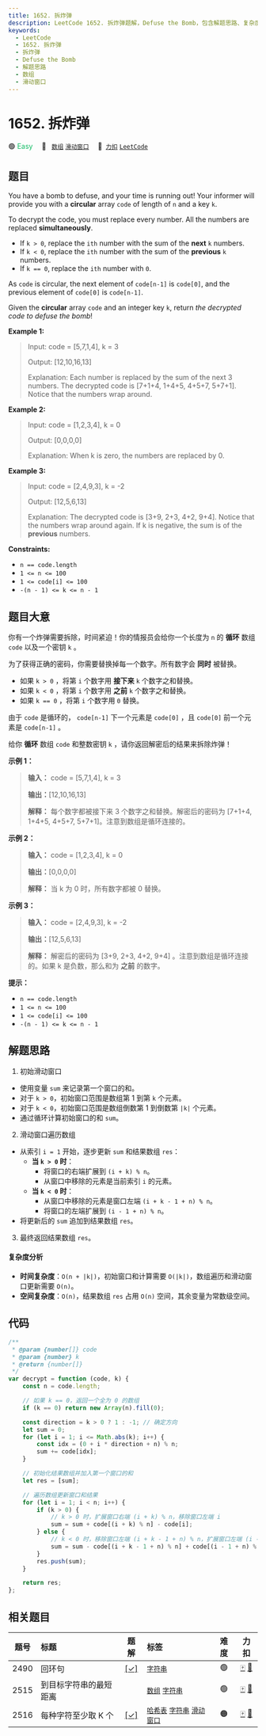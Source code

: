```yaml
---
title: 1652. 拆炸弹
description: LeetCode 1652. 拆炸弹题解，Defuse the Bomb，包含解题思路、复杂度分析以及完整的 JavaScript 代码实现。
keywords:
  - LeetCode
  - 1652. 拆炸弹
  - 拆炸弹
  - Defuse the Bomb
  - 解题思路
  - 数组
  - 滑动窗口
---
```


# 1652. 拆炸弹

🟢 <font color=#15bd66>Easy</font>&emsp; 🔖&ensp; [`数组`](/tag/array.md) [`滑动窗口`](/tag/sliding-window.md)&emsp; 🔗&ensp;[`力扣`](https://leetcode.cn/problems/defuse-the-bomb) [`LeetCode`](https://leetcode.com/problems/defuse-the-bomb)

## 题目

You have a bomb to defuse, and your time is running out! Your informer will
provide you with a **circular** array `code` of length of `n` and a key `k`.

To decrypt the code, you must replace every number. All the numbers are
replaced **simultaneously**.

- If `k > 0`, replace the `ith` number with the sum of the **next** `k` numbers.
- If `k < 0`, replace the `ith` number with the sum of the **previous** `k` numbers.
- If `k == 0`, replace the `ith` number with `0`.

As `code` is circular, the next element of `code[n-1]` is `code[0]`, and the
previous element of `code[0]` is `code[n-1]`.

Given the **circular** array `code` and an integer key `k`, return _the
decrypted code to defuse the bomb_!

**Example 1:**

> Input: code = [5,7,1,4], k = 3
>
> Output: [12,10,16,13]
>
> Explanation: Each number is replaced by the sum of the next 3 numbers. The decrypted code is [7+1+4, 1+4+5, 4+5+7, 5+7+1]. Notice that the numbers wrap around.

**Example 2:**

> Input: code = [1,2,3,4], k = 0
>
> Output: [0,0,0,0]
>
> Explanation: When k is zero, the numbers are replaced by 0.

**Example 3:**

> Input: code = [2,4,9,3], k = -2
>
> Output: [12,5,6,13]
>
> Explanation: The decrypted code is [3+9, 2+3, 4+2, 9+4]. Notice that the numbers wrap around again. If k is negative, the sum is of the **previous** numbers.

**Constraints:**

- `n == code.length`
- `1 <= n <= 100`
- `1 <= code[i] <= 100`
- `-(n - 1) <= k <= n - 1`

## 题目大意

你有一个炸弹需要拆除，时间紧迫！你的情报员会给你一个长度为 `n` 的 **循环** 数组 `code` 以及一个密钥 `k` 。

为了获得正确的密码，你需要替换掉每一个数字。所有数字会 **同时** 被替换。

- 如果 `k > 0` ，将第 `i` 个数字用 **接下来** `k` 个数字之和替换。
- 如果 `k < 0` ，将第 `i` 个数字用 **之前** `k` 个数字之和替换。
- 如果 `k == 0` ，将第 `i` 个数字用 `0` 替换。

由于 `code` 是循环的， `code[n-1]` 下一个元素是 `code[0]` ，且 `code[0]` 前一个元素是 `code[n-1]` 。

给你 **循环** 数组 `code` 和整数密钥 `k` ，请你返回解密后的结果来拆除炸弹！

**示例 1：**

> **输入：** code = [5,7,1,4], k = 3
>
> **输出：**[12,10,16,13]
>
> **解释：** 每个数字都被接下来 3 个数字之和替换。解密后的密码为 [7+1+4, 1+4+5, 4+5+7, 5+7+1]。注意到数组是循环连接的。

**示例 2：**

> **输入：** code = [1,2,3,4], k = 0
>
> **输出：**[0,0,0,0]
>
> **解释：** 当 k 为 0 时，所有数字都被 0 替换。

**示例 3：**

> **输入：** code = [2,4,9,3], k = -2
>
> **输出：**[12,5,6,13]
>
> **解释：** 解密后的密码为 [3+9, 2+3, 4+2, 9+4] 。注意到数组是循环连接的。如果 k 是负数，那么和为 **之前** 的数字。

**提示：**

- `n == code.length`
- `1 <= n <= 100`
- `1 <= code[i] <= 100`
- `-(n - 1) <= k <= n - 1`

## 解题思路

1. 初始滑动窗口

- 使用变量 `sum` 来记录第一个窗口的和。
- 对于 `k > 0`，初始窗口范围是数组第 1 到第 `k` 个元素。
- 对于 `k < 0`，初始窗口范围是数组倒数第 1 到倒数第 `|k|` 个元素。
- 通过循环计算初始窗口的和 `sum`。

2. 滑动窗口遍历数组

- 从索引 `i = 1` 开始，逐步更新 `sum` 和结果数组 `res`：
  - **当 `k > 0` 时**：
    - 将窗口的右端扩展到 `(i + k) % n`。
    - 从窗口中移除的元素是当前索引 `i` 的元素。
  - **当 `k < 0` 时**：
    - 从窗口中移除的元素是窗口左端 `(i + k - 1 + n) % n`。
    - 将窗口的左端扩展到 `(i - 1 + n) % n`。
- 将更新后的 `sum` 追加到结果数组 `res`。

3. 最终返回结果数组 `res`。

#### 复杂度分析

- **时间复杂度**：`O(n + |k|)`，初始窗口和计算需要 `O(|k|)`，数组遍历和滑动窗口更新需要 `O(n)`。
- **空间复杂度**：`O(n)`，结果数组 `res` 占用 `O(n)` 空间，其余变量为常数级空间。

## 代码

```javascript
/**
 * @param {number[]} code
 * @param {number} k
 * @return {number[]}
 */
var decrypt = function (code, k) {
	const n = code.length;

	// 如果 k == 0，返回一个全为 0 的数组
	if (k == 0) return new Array(n).fill(0);

	const direction = k > 0 ? 1 : -1; // 确定方向
	let sum = 0;
	for (let i = 1; i <= Math.abs(k); i++) {
		const idx = (0 + i * direction + n) % n;
		sum += code[idx];
	}

	// 初始化结果数组并加入第一个窗口的和
	let res = [sum];

	// 遍历数组更新窗口和结果
	for (let i = 1; i < n; i++) {
		if (k > 0) {
			// k > 0 时，扩展窗口右端 (i + k) % n，移除窗口左端 i
			sum = sum + code[(i + k) % n] - code[i];
		} else {
			// k < 0 时，移除窗口左端 (i + k - 1 + n) % n，扩展窗口左端 (i - 1 + n) % n
			sum = sum - code[(i + k - 1 + n) % n] + code[(i - 1 + n) % n];
		}
		res.push(sum);
	}

	return res;
};
```

## 相关题目

<!-- prettier-ignore -->
| 题号 | 标题 | 题解 | 标签 | 难度 | 力扣 |
| :------: | :------ | :------: | :------ | :------: | :------: |
| 2490 | 回环句 | [[✓]](/problem/2490.md) |  [`字符串`](/tag/string.md) | 🟢 | [🀄️](https://leetcode.cn/problems/circular-sentence) [🔗](https://leetcode.com/problems/circular-sentence) |
| 2515 | 到目标字符串的最短距离 |  |  [`数组`](/tag/array.md) [`字符串`](/tag/string.md) | 🟢 | [🀄️](https://leetcode.cn/problems/shortest-distance-to-target-string-in-a-circular-array) [🔗](https://leetcode.com/problems/shortest-distance-to-target-string-in-a-circular-array) |
| 2516 | 每种字符至少取 K 个 | [[✓]](/problem/2516.md) |  [`哈希表`](/tag/hash-table.md) [`字符串`](/tag/string.md) [`滑动窗口`](/tag/sliding-window.md) | 🟠 | [🀄️](https://leetcode.cn/problems/take-k-of-each-character-from-left-and-right) [🔗](https://leetcode.com/problems/take-k-of-each-character-from-left-and-right) |